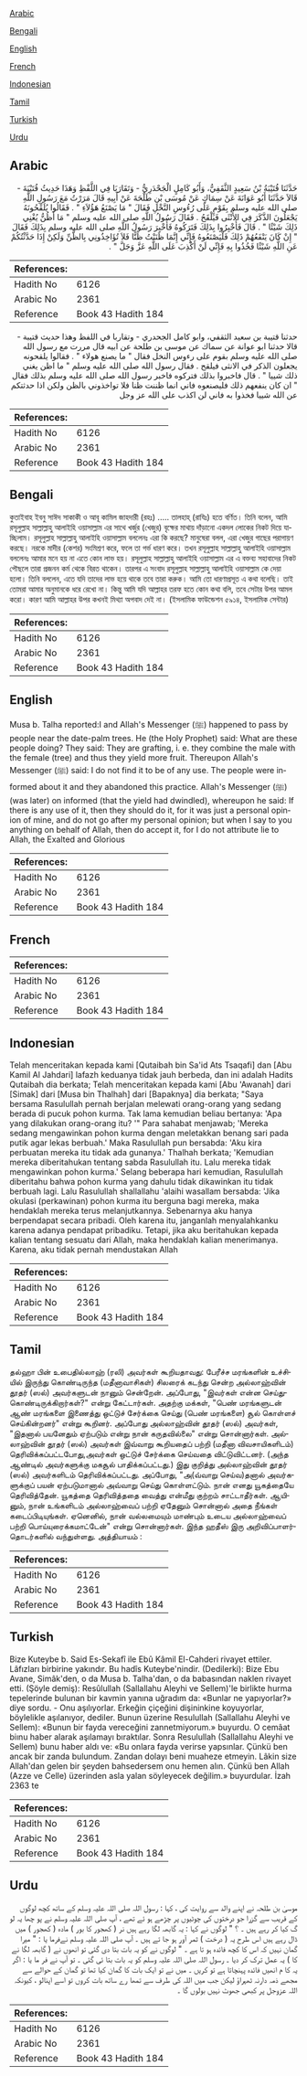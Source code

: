 [Arabic](#arabic)

[Bengali](#bengali)

[English](#english)

[French](#french)

[Indonesian](#indonesian)

[Tamil](#tamil)

[Turkish](#turkish)

[Urdu](#urdu)

## Arabic


<div dir="rtl" lang="ar" style={{fontSize:'larger',backgroundColor:'#f8f9fa',padding:20}}>
حَدَّثَنَا قُتَيْبَةُ بْنُ سَعِيدٍ الثَّقَفِيُّ، وَأَبُو كَامِلٍ الْجَحْدَرِيُّ - وَتَقَارَبَا فِي اللَّفْظِ وَهَذَا حَدِيثُ قُتَيْبَةَ - قَالاَ حَدَّثَنَا أَبُو عَوَانَةَ عَنْ سِمَاكٍ عَنْ مُوسَى بْنِ طَلْحَةَ عَنْ أَبِيهِ قَالَ مَرَرْتُ مَعَ رَسُولِ اللَّهِ صلى الله عليه وسلم بِقَوْمٍ عَلَى رُءُوسِ النَّخْلِ فَقَالَ ‏"‏ مَا يَصْنَعُ هَؤُلاَءِ ‏"‏ ‏.‏ فَقَالُوا يُلَقِّحُونَهُ يَجْعَلُونَ الذَّكَرَ فِي الأُنْثَى فَيَلْقَحُ ‏.‏ فَقَالَ رَسُولُ اللَّهِ صلى الله عليه وسلم ‏"‏ مَا أَظُنُّ يُغْنِي ذَلِكَ شَيْئًا ‏"‏ ‏.‏ قَالَ فَأُخْبِرُوا بِذَلِكَ فَتَرَكُوهُ فَأُخْبِرَ رَسُولُ اللَّهِ صلى الله عليه وسلم بِذَلِكَ فَقَالَ ‏"‏ إِنْ كَانَ يَنْفَعُهُمْ ذَلِكَ فَلْيَصْنَعُوهُ فَإِنِّي إِنَّمَا ظَنَنْتُ ظَنًّا فَلاَ تُؤَاخِذُونِي بِالظَّنِّ وَلَكِنْ إِذَا حَدَّثْتُكُمْ عَنِ اللَّهِ شَيْئًا فَخُذُوا بِهِ فَإِنِّي لَنْ أَكْذِبَ عَلَى اللَّهِ عَزَّ وَجَلَّ ‏"‏ ‏.‏
</div>
<div style={{backgroundColor:'#f8f9fa',padding:20, marginBottom: 10}}><table> <thead> <tr> <th>References:</th> <th></th> </tr> </thead> <tbody><tr><td>Hadith No</td><td>6126</td></tr><tr><td>Arabic No</td><td>2361</td></tr><tr><td>Reference</td><td>Book 43 Hadith 184</td></tr></tbody></table></div>


<div dir="rtl" lang="ar" style={{fontSize:'larger',backgroundColor:'#f8f9fa',padding:20}}>
حدثنا قتيبة بن سعيد الثقفي، وابو كامل الجحدري - وتقاربا في اللفظ وهذا حديث قتيبة - قالا حدثنا ابو عوانة عن سماك عن موسى بن طلحة عن ابيه قال مررت مع رسول الله صلى الله عليه وسلم بقوم على رءوس النخل فقال " ما يصنع هولاء " . فقالوا يلقحونه يجعلون الذكر في الانثى فيلقح . فقال رسول الله صلى الله عليه وسلم " ما اظن يغني ذلك شييا " . قال فاخبروا بذلك فتركوه فاخبر رسول الله صلى الله عليه وسلم بذلك فقال " ان كان ينفعهم ذلك فليصنعوه فاني انما ظننت ظنا فلا تواخذوني بالظن ولكن اذا حدثتكم عن الله شييا فخذوا به فاني لن اكذب على الله عز وجل
</div>
<div style={{backgroundColor:'#f8f9fa',padding:20, marginBottom: 10}}><table> <thead> <tr> <th>References:</th> <th></th> </tr> </thead> <tbody><tr><td>Hadith No</td><td>6126</td></tr><tr><td>Arabic No</td><td>2361</td></tr><tr><td>Reference</td><td>Book 43 Hadith 184</td></tr></tbody></table></div>

## Bengali


<div dir="ltr" lang="bn" style={{fontSize:'larger',backgroundColor:'#f8f9fa',padding:20}}>
কুতাইবাহ ইবনু সাঈদ সাকাকী ও আবূ কামিল জাহদারী (রহঃ) ..... তালহাহ্ (রাযিঃ) হতে বর্ণিত। তিনি বলেন, আমি রসূলুল্লাহ সাল্লাল্লাহু আলাইহি ওয়াসাল্লাম এর সাথে খর্জুর (খেজুর) বৃক্ষের মাথায় দাঁড়ানো একদল লোকের নিকট দিয়ে যাচ্ছিলাম। রসূলুল্লাহ সাল্লাল্লাহু আলাইহি ওয়াসাল্লাম বললেনঃ এরা কি করছে? মানুষেরা বলল, এরা খেজুর গাছের পরাগায়ণ করছে। নরকে মাদীর (কেশর) সংমিশ্রণ করে, ফলে তা গর্ভ ধারণ করে। তখন রসূলুল্লাহ সাল্লাল্লাহু আলাইহি ওয়াসাল্লাম বললেনঃ আমার মনে হয় না এতে কোন লাভ হয়। রসূলুল্লাহ সাল্লাল্লাহু আলাইহি ওয়াসাল্লাম এর এ বক্তব্য সহাবাদের নিকট পৌছলে তারা প্রজনন কর্ম থেকে বিরত থাকেন। তারপর এ সংবাদ রসূলুল্লাহ সাল্লাল্লাহু আলাইহি ওয়াসাল্লাম কে দেয়া হলো। তিনি বললেন, এতে যদি তাদের লাভ হয়ে থাকে তবে তারা করুক। আমি তো ধারণাপ্রসূত এ কথা বলেছি। তাই তোমরা আমার অনুমানকে ধরে রেখো না। কিন্তু আমি যদি আল্লাহর তরফ হতে কোন কথা বলি, তবে সেটার উপর আমল করো। কারণ আমি আল্লাহর উপর কখনই মিথ্যা অপবাদ দেই না। (ইসলামিক ফাউন্ডেশন ৫৯১৪, ইসলামিক সেন্টার)
</div>
<div style={{backgroundColor:'#f8f9fa',padding:20, marginBottom: 10}}><table> <thead> <tr> <th>References:</th> <th></th> </tr> </thead> <tbody><tr><td>Hadith No</td><td>6126</td></tr><tr><td>Arabic No</td><td>2361</td></tr><tr><td>Reference</td><td>Book 43 Hadith 184</td></tr></tbody></table></div>

## English


<div dir="ltr" lang="en" style={{fontSize:'larger',backgroundColor:'#f8f9fa',padding:20}}>
Musa b. Talha reported:I and Allah's Messenger (ﷺ) happened to pass by people near the date-palm trees. He (the Holy Prophet) said: What are these people doing? They said: They are grafting, i. e. they combine the male with the female (tree) and thus they yield more fruit. Thereupon Allah's Messenger (ﷺ) said: I do not find it to be of any use. The people were informed about it and they abandoned this practice. Allah's Messenger (ﷺ) (was later) on informed (that the yield had dwindled), whereupon he said: If there is any use of it, then they should do it, for it was just a personal opinion of mine, and do not go after my personal opinion; but when I say to you anything on behalf of Allah, then do accept it, for I do not attribute lie to Allah, the Exalted and Glorious
</div>
<div style={{backgroundColor:'#f8f9fa',padding:20, marginBottom: 10}}><table> <thead> <tr> <th>References:</th> <th></th> </tr> </thead> <tbody><tr><td>Hadith No</td><td>6126</td></tr><tr><td>Arabic No</td><td>2361</td></tr><tr><td>Reference</td><td>Book 43 Hadith 184</td></tr></tbody></table></div>

## French


<div dir="ltr" lang="fr" style={{fontSize:'larger',backgroundColor:'#f8f9fa',padding:20}}>

</div>
<div style={{backgroundColor:'#f8f9fa',padding:20, marginBottom: 10}}><table> <thead> <tr> <th>References:</th> <th></th> </tr> </thead> <tbody><tr><td>Hadith No</td><td>6126</td></tr><tr><td>Arabic No</td><td>2361</td></tr><tr><td>Reference</td><td>Book 43 Hadith 184</td></tr></tbody></table></div>

## Indonesian


<div dir="ltr" lang="id" style={{fontSize:'larger',backgroundColor:'#f8f9fa',padding:20}}>
Telah menceritakan kepada kami [Qutaibah bin Sa'id Ats Tsaqafi] dan [Abu Kamil Al Jahdari] lafazh keduanya tidak jauh berbeda, dan ini adalah Hadits Qutaibah dia berkata; Telah menceritakan kepada kami [Abu 'Awanah] dari [Simak] dari [Musa bin Thalhah] dari [Bapaknya] dia berkata; "Saya bersama Rasulullah pernah berjalan melewati orang-orang yang sedang berada di pucuk pohon kurma. Tak lama kemudian beliau bertanya: 'Apa yang dilakukan orang-orang itu? '" Para sahabat menjawab; 'Mereka sedang mengawinkan pohon kurma dengan meletakkan benang sari pada putik agar lekas berbuah.' Maka Rasulullah pun bersabda: 'Aku kira perbuatan mereka itu tidak ada gunanya.' Thalhah berkata; 'Kemudian mereka diberitahukan tentang sabda Rasulullah itu. Lalu mereka tidak mengawinkan pohon kurma.' Selang beberapa hari kemudian, Rasulullah diberitahu bahwa pohon kurma yang dahulu tidak dikawinkan itu tidak berbuah lagi. Lalu Rasulullah shallallahu 'alaihi wasallam bersabda: 'Jika okulasi (perkawinan) pohon kurma itu berguna bagi mereka, maka hendaklah mereka terus melanjutkannya. Sebenarnya aku hanya berpendapat secara pribadi. Oleh karena itu, janganlah menyalahkanku karena adanya pendapat pribadiku. Tetapi, jika aku beritahukan kepada kalian tentang sesuatu dari Allah, maka hendaklah kalian menerimanya. Karena, aku tidak pernah mendustakan Allah
</div>
<div style={{backgroundColor:'#f8f9fa',padding:20, marginBottom: 10}}><table> <thead> <tr> <th>References:</th> <th></th> </tr> </thead> <tbody><tr><td>Hadith No</td><td>6126</td></tr><tr><td>Arabic No</td><td>2361</td></tr><tr><td>Reference</td><td>Book 43 Hadith 184</td></tr></tbody></table></div>

## Tamil


<div dir="ltr" lang="ta" style={{fontSize:'larger',backgroundColor:'#f8f9fa',padding:20}}>
தல்ஹா பின் உபைதில்லாஹ் (ரலி) அவர்கள் கூறியதாவது: பேரீச்ச மரங்களின் உச்சியில் இருந்து கொண்டிருந்த (மதீனாவாசிகள்) சிலரைக் கடந்து சென்ற அல்லாஹ்வின் தூதர் (ஸல்) அவர்களுடன் நானும் சென்றேன். அப்போது, "இவர்கள் என்ன செய்துகொண்டிருக்கிறார்கள்?" என்று கேட்டார்கள். அதற்கு மக்கள், "பெண் மரங்களுடன் ஆண் மரங்களை இணைத்து ஒட்டுச் சேர்க்கை செய்து (பெண் மரங்களை) சூல் கொள்ளச் செய்கின்றனர்" என்று கூறினர். அப்போது அல்லாஹ்வின் தூதர் (ஸல்) அவர்கள், "இதனால் பயனேதும் ஏற்படும் என்று நான் கருதவில்லை" என்று சொன்னார்கள். அல்லாஹ்வின் தூதர் (ஸல்) அவர்கள் இவ்வாறு கூறியதைப் பற்றி (மதீனா விவசாயிகளிடம்) தெரிவிக்கப்பட்டபோது,அவர்கள் ஒட்டுச் சேர்க்கை செய்வதை விட்டுவிட்டனர். (அந்த ஆண்டில் அவர்களுக்கு மகசூல் பாதிக்கப்பட்டது.) இது குறித்து அல்லாஹ்வின் தூதர் (ஸல்) அவர்களிடம் தெரிவிக்கப்பட்டது. அப்போது, "அ(வ்வாறு செய்வ)தனால் அவர்களுக்குப் பயன் ஏற்படுமானால் அவ்வாறு செய்து கொள்ளட்டும். நான் எனது யூகத்தையே தெரிவித்தேன். யூகத்தை தெரிவித்ததை வைத்து என்மீது குற்றம் சாட்டாதீர்கள். ஆயினும், நான் உங்களிடம் அல்லாஹ்வைப் பற்றி ஏதேனும் சொன்னால் அதை நீங்கள் கடைப்பிடியுங்கள். ஏனெனில், நான் வல்லமையும் மாண்பும் உடைய அல்லாஹ்வைப் பற்றி பொய்யுரைக்கமாட்டேன்" என்று சொன்னார்கள். இந்த ஹதீஸ் இரு அறிவிப்பாளர்தொடர்களில் வந்துள்ளது. அத்தியாயம் :
</div>
<div style={{backgroundColor:'#f8f9fa',padding:20, marginBottom: 10}}><table> <thead> <tr> <th>References:</th> <th></th> </tr> </thead> <tbody><tr><td>Hadith No</td><td>6126</td></tr><tr><td>Arabic No</td><td>2361</td></tr><tr><td>Reference</td><td>Book 43 Hadith 184</td></tr></tbody></table></div>

## Turkish


<div dir="ltr" lang="tr" style={{fontSize:'larger',backgroundColor:'#f8f9fa',padding:20}}>
Bize Kuteybe b. Said Es-Sekafî ile Ebû Kâmil El-Cahderi rivayet ettiler. Lâfızları birbirine yakındır. Bu hadîs Kuteybe'nindir. (Dedilerki): Bize Ebu Avane, Simâk'den, o da Musa b. Talha'dan, o da babasından naklen rivayet etti. (Şöyle demiş): Resûlullah (Sallallahu Aleyhi ve Sellem)'le birlikte hurma tepelerinde bulunan bir kavmin yanına uğradım da: «Bunlar ne yapıyorlar?» diye sordu. - Onu aşılıyorlar. Erkeğin çiçeğini dişininkine koyuyorlar, böylelikle aşılanıyor, dediler. Bunun üzerine Resulullah (Sallallahu Aleyhi ve Sellem): «Bunun bir fayda vereceğini zannetmiyorum.» buyurdu. O cemâat biınu haber alarak aşılamayı bıraktılar. Sonra Resulullah (Sallallahu Aleyhi ve Sellem) bunu haber aldı ve: «Bu onlara fayda verirse yapsınlar. Çünkü ben ancak bir zanda bulundum. Zandan dolayı beni muaheze etmeyin. Lâkin size Allah'dan gelen bir şeyden bahsedersem onu hemen alın. Çünkü ben Allah (Azze ve Celle) üzerinden asla yalan söyleyecek değilim.» buyurdular. İzah 2363 te
</div>
<div style={{backgroundColor:'#f8f9fa',padding:20, marginBottom: 10}}><table> <thead> <tr> <th>References:</th> <th></th> </tr> </thead> <tbody><tr><td>Hadith No</td><td>6126</td></tr><tr><td>Arabic No</td><td>2361</td></tr><tr><td>Reference</td><td>Book 43 Hadith 184</td></tr></tbody></table></div>

## Urdu


<div dir="rtl" lang="ur" style={{fontSize:'larger',backgroundColor:'#f8f9fa',padding:20}}>
موسیٰ بن طلحہ نے اپنے والد سے روایت کی ، کہا : رسول اللہ صلی اللہ علیہ وسلم کے ساتھ کچھ لوگوں کے قریب سے گزرا جو درختوں کی چوٹیوں پر چڑھے ہو ئے تھے ، آپ صلی اللہ علیہ وسلم نے پو چھا یہ لو گ کیا کر رہے ہیں ۔ ؟ " لوگوں نے کہا : یہ گابھہ لگا رہے ہیں نر ( کھجور کا بور ) مادہ ( کھجور ) میں ڈال رہے ہیں اس طرح یہ ( درخت ) ثمر آور ہو جا تے ہیں ۔ آپ صلی اللہ علیہ وسلم نےفرما یا : " میرا گمان نہیں کہ اس کا کچھ فائدہ ہو تا ہے ۔ " لوگوں نے کو یہ بات بتا دی گئی تو انھوں نے ( گابھہ لگا نے کا ) یہ عمل ترک کر دیا ۔ رسول اللہ صلی اللہ علیہ وسلم کو یہ بات بتا ئی گئی ۔ تو آپ نے فر ما یا : اگر یہ کا م انھیں فائدہ پہنچاتا ہے تو کریں ۔ میں نے تو ایک بات کا گمان کیا تھا تو گمان کے حوالے سے مجھے ذمہ دارنہ ٹھہراؤ لیکن جب میں اللہ کی طرف سے تمھا رے ساتھ بات کروں تو اسے اپنالو ، کیونکہ اللہ عزوجل پر کبھی جھوٹ نہیں بولوں گا ۔
</div>
<div style={{backgroundColor:'#f8f9fa',padding:20, marginBottom: 10}}><table> <thead> <tr> <th>References:</th> <th></th> </tr> </thead> <tbody><tr><td>Hadith No</td><td>6126</td></tr><tr><td>Arabic No</td><td>2361</td></tr><tr><td>Reference</td><td>Book 43 Hadith 184</td></tr></tbody></table></div>